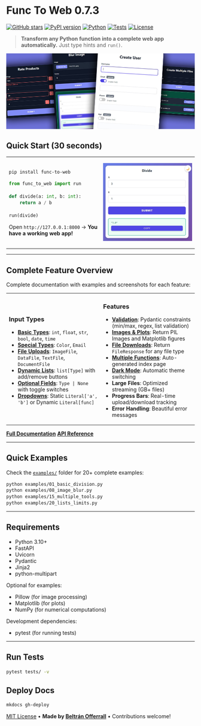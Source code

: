 # Func To Web 0.7.3

[![GitHub stars](https://img.shields.io/github/stars/offerrall/FuncToWeb?style=social)](https://github.com/offerrall/FuncToWeb/stargazers)
[![PyPI version](https://img.shields.io/pypi/v/func-to-web.svg)](https://pypi.org/project/func-to-web/)
[![Python](https://img.shields.io/badge/python-3.10+-blue.svg)](https://www.python.org/downloads/)
[![Tests](https://img.shields.io/badge/tests-454%20passing-brightgreen.svg)](tests/)
[![License](https://img.shields.io/badge/license-MIT-blue.svg)](LICENSE)

> **Transform any Python function into a complete web app automatically.** Just type hints and `run()`.

![func-to-web Demo](docs/images/functoweb.jpg)

## Quick Start (30 seconds)

<table>
<tr>
<td width="50%">

```bash
pip install func-to-web
```

```python
from func_to_web import run

def divide(a: int, b: int):
    return a / b

run(divide)
```

Open `http://127.0.0.1:8000` → **You have a working web app!**

</td>
<td width="50%">

![Demo](docs/images/quick.jpeg)

</td>
</tr>
</table>

---

## Complete Feature Overview

Complete documentation with examples and screenshots for each feature:

<table>
<tr>
<td width="50%">

### **Input Types**
- **[Basic Types](https://offerrall.github.io/FuncToWeb/types/)**: `int`, `float`, `str`, `bool`, `date`, `time`
- **[Special Types](https://offerrall.github.io/FuncToWeb/types/)**: `Color`, `Email`
- **[File Uploads](https://offerrall.github.io/FuncToWeb/files/)**: `ImageFile`, `DataFile`, `TextFile`, `DocumentFile`
- **[Dynamic Lists](https://offerrall.github.io/FuncToWeb/lists/)**: `list[Type]` with add/remove buttons
- **[Optional Fields](https://offerrall.github.io/FuncToWeb/optional/)**: `Type | None` with toggle switches
- **[Dropdowns](https://offerrall.github.io/FuncToWeb/dropdowns/)**: Static `Literal['a', 'b']` or Dynamic `Literal[func]`

</td>
<td width="50%">

### **Features**
- **[Validation](https://offerrall.github.io/FuncToWeb/constraints/)**: Pydantic constraints (min/max, regex, list validation)
- **[Images & Plots](https://offerrall.github.io/FuncToWeb/images/)**: Return PIL Images and Matplotlib figures
- **[File Downloads](https://offerrall.github.io/FuncToWeb/downloads/)**: Return `FileResponse` for any file type
- **[Multiple Functions](https://offerrall.github.io/FuncToWeb/multiple/)**: Auto-generated index page
- **[Dark Mode](https://offerrall.github.io/FuncToWeb/dark-mode/)**: Automatic theme switching
- **Large Files**: Optimized streaming (GB+ files)
- **Progress Bars**: Real-time upload/download tracking
- **Error Handling**: Beautiful error messages

</td>
</tr>
</table>

**[Full Documentation](https://offerrall.github.io/FuncToWeb)** 
**[API Reference](https://offerrall.github.io/FuncToWeb/api/)**

---

## Quick Examples

Check the [`examples/`](examples/) folder for 20+ complete examples:

```bash
python examples/01_basic_division.py
python examples/08_image_blur.py
python examples/15_multiple_tools.py
python examples/20_lists_limits.py
```

---

## Requirements

- Python 3.10+
- FastAPI
- Uvicorn
- Pydantic
- Jinja2
- python-multipart

Optional for examples:
- Pillow (for image processing)
- Matplotlib (for plots)
- NumPy (for numerical computations)

Development dependencies:
- pytest (for running tests)

---

## Run Tests

```bash
pytest tests/ -v
```

## Deploy Docs

```bash
mkdocs gh-deploy
```

[MIT License](LICENSE) • **Made by [Beltrán Offerrall](https://github.com/offerrall)** • Contributions welcome!